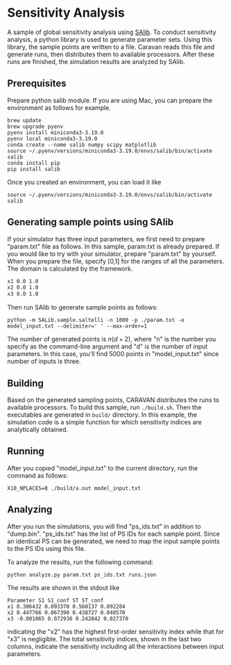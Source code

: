 # Sensitivity Analysis

A sample of global sensitivity analysis using [SAlib](https://github.com/salib/salib).
To conduct sensitivity analysis, a python library is used to generate parameter sets.
Using this library, the sample points are written to a file. Caravan reads this file and generate runs, then distributes them to available processors.
After these runs are finished, the simulation results are analyzed by SAlib.

## Prerequisites

Prepare python salib module.
If you are using Mac, you can prepare the environment as follows for example.

```
brew update
brew upgrade pyenv
pyenv install miniconda3-3.19.0
pyenv local miniconda3-3.19.0
conda create --name salib numpy scipy matplotlib
source ~/.pyenv/versions/miniconda3-3.19.0/envs/salib/bin/activate salib
conda install pip
pip install salib
```

Once you created an environment, you can load it like

```
source ~/.pyenv/versions/miniconda3-3.19.0/envs/salib/bin/activate salib
```

## Generating sample points using SAlib

If your simulator has three input parameters, we first need to prepare "param.txt" file as follows.
In this sample, param.txt is already prepared.
If you would like to try with your simulator, prepare "param.txt" by yourself.
When you prepare the file, specify [0,1] for the ranges of all the parameters. The domain is calculated by the framework.

```txt:param.txt
x1 0.0 1.0
x2 0.0 1.0
x3 0.0 1.0
```

Then run SAlib to generate sample points as follows:

```
python -m SALib.sample.saltelli -n 1000 -p ./param.txt -o model_input.txt --delimiter=' ' --max-order=1
```

The number of generated points is $n(d+2)$, where "n" is the number you specify as the command-line argument and "d" is the number of input parameters.
In this case, you'll find 5000 points in "model_input.txt" since number of inputs is three.

## Building

Based on the generated sampling points, CARAVAN distributes the runs to available processors.
To build this sample, run `./build.sh`. Then the executables are generated in `build/` directory.
In this example, the simulation code is a simple function for which sensitivity indices are analytically obtained.

## Running

After you copied "model_input.txt" to the current directory, run the command as follows:

```
X10_NPLACES=8 ./build/a.out model_input.txt
```

## Analyzing

After you run the simulations, you will find "ps_ids.txt" in addition to "dump.bin".
"ps_ids.txt" has the list of PS IDs for each sample point. Since an identical PS can be generated, we need to map the input sample points to the PS IDs using this file.

To analyze the results, run the following command:

```
python analyze.py param.txt ps_ids.txt runs.json
```

The results are shown in the stdout like

```
Parameter S1 S1_conf ST ST_conf
x1 0.306432 0.093378 0.560137 0.092284
x2 0.447766 0.067390 0.438727 0.040570
x3 -0.001065 0.072936 0.242842 0.027370
```

indicating the "x2" has the highest first-order sensitivity index while that for "x3" is negligible.
The total sensitivity indices, shown in the last two columns, indicate the sensitivity including all the interactions between input parameters.

